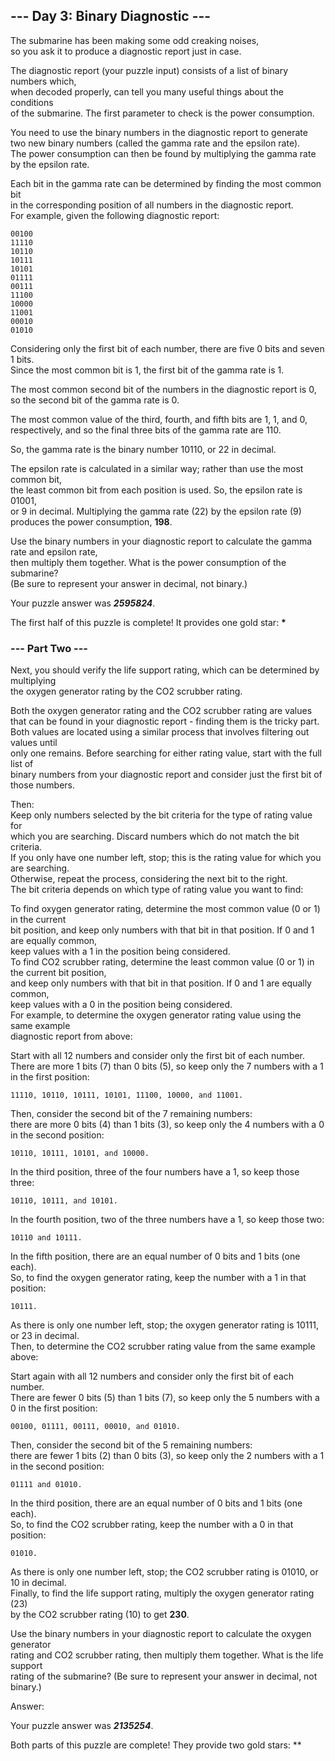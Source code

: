 ## --- Day 3: Binary Diagnostic ---
The submarine has been making some odd creaking noises,   
so you ask it to produce a diagnostic report just in case.

The diagnostic report (your puzzle input) consists of a list of binary numbers which,   
when decoded properly, can tell you many useful things about the conditions    
of the submarine. The first parameter to check is the power consumption.

You need to use the binary numbers in the diagnostic report to generate    
two new binary numbers (called the gamma rate and the epsilon rate).    
The power consumption can then be found by multiplying the gamma rate by the epsilon rate.    

Each bit in the gamma rate can be determined by finding the most common bit    
in the corresponding position of all numbers in the diagnostic report.   
For example, given the following diagnostic report:
````
00100
11110
10110
10111
10101
01111
00111
11100
10000
11001
00010
01010
````
Considering only the first bit of each number, there are five 0 bits and seven 1 bits.    
Since the most common bit is 1, the first bit of the gamma rate is 1.  

The most common second bit of the numbers in the diagnostic report is 0,   
so the second bit of the gamma rate is 0.   

The most common value of the third, fourth, and fifth bits are 1, 1, and 0,    
respectively, and so the final three bits of the gamma rate are 110.  

So, the gamma rate is the binary number 10110, or 22 in decimal.  

The epsilon rate is calculated in a similar way; rather than use the most common bit,   
the least common bit from each position is used. So, the epsilon rate is 01001,   
or 9 in decimal. Multiplying the gamma rate (22) by the epsilon rate (9)    
produces the power consumption, **198**.    

Use the binary numbers in your diagnostic report to calculate the gamma rate and epsilon rate,    
then multiply them together. What is the power consumption of the submarine?    
(Be sure to represent your answer in decimal, not binary.)

Your puzzle answer was **_2595824_**.

The first half of this puzzle is complete! It provides one gold star: **__*__**
### --- Part Two ---
Next, you should verify the life support rating, which can be determined by multiplying    
the oxygen generator rating by the CO2 scrubber rating.   

Both the oxygen generator rating and the CO2 scrubber rating are values   
that can be found in your diagnostic report - finding them is the tricky part.   
Both values are located using a similar process that involves filtering out values until   
only one remains. Before searching for either rating value, start with the full list of    
binary numbers from your diagnostic report and consider just the first bit of those numbers.   

Then:   
Keep only numbers selected by the bit criteria for the type of rating value for      
which you are searching. Discard numbers which do not match the bit criteria.    
If you only have one number left, stop; this is the rating value for which you are searching.    
Otherwise, repeat the process, considering the next bit to the right.     
The bit criteria depends on which type of rating value you want to find:    

To find oxygen generator rating, determine the most common value (0 or 1) in the current   
bit position, and keep only numbers with that bit in that position. If 0 and 1 are equally common,    
keep values with a 1 in the position being considered.   
To find CO2 scrubber rating, determine the least common value (0 or 1) in the current bit position,   
and keep only numbers with that bit in that position. If 0 and 1 are equally common,    
keep values with a 0 in the position being considered.   
For example, to determine the oxygen generator rating value using the same example    
diagnostic report from above:

Start with all 12 numbers and consider only the first bit of each number.   
There are more 1 bits (7) than 0 bits (5), so keep only the 7 numbers with a 1 in the first position: 
````
11110, 10110, 10111, 10101, 11100, 10000, and 11001.
````
Then, consider the second bit of the 7 remaining numbers:   
there are more 0 bits (4) than 1 bits (3), so keep only the 4 numbers with a 0 in the second position:    
````
10110, 10111, 10101, and 10000.
````
In the third position, three of the four numbers have a 1, so keep those three:    
````
10110, 10111, and 10101.
````
In the fourth position, two of the three numbers have a 1, so keep those two:    
````
10110 and 10111.
````
In the fifth position, there are an equal number of 0 bits and 1 bits (one each).   
So, to find the oxygen generator rating, keep the number with a 1 in that position:    
````
10111.
````
As there is only one number left, stop; the oxygen generator rating is 10111, or 23 in decimal.   
Then, to determine the CO2 scrubber rating value from the same example above:   

Start again with all 12 numbers and consider only the first bit of each number.   
There are fewer 0 bits (5) than 1 bits (7), so keep only the 5 numbers with a 0 in the first position: 
````
00100, 01111, 00111, 00010, and 01010.
````
Then, consider the second bit of the 5 remaining numbers:    
there are fewer 1 bits (2) than 0 bits (3), so keep only the 2 numbers with a 1 in the second position: 
````
01111 and 01010.
````
In the third position, there are an equal number of 0 bits and 1 bits (one each).   
So, to find the CO2 scrubber rating, keep the number with a 0 in that position:    
````
01010.
````
As there is only one number left, stop; the CO2 scrubber rating is 01010, or 10 in decimal.   
Finally, to find the life support rating, multiply the oxygen generator rating (23)    
by the CO2 scrubber rating (10) to get **230**.

Use the binary numbers in your diagnostic report to calculate the oxygen generator   
rating and CO2 scrubber rating, then multiply them together. What is the life support    
rating of the submarine? (Be sure to represent your answer in decimal, not binary.)   

Answer: 
 
Your puzzle answer was **_2135254_**.

Both parts of this puzzle are complete! They provide two gold stars: **

